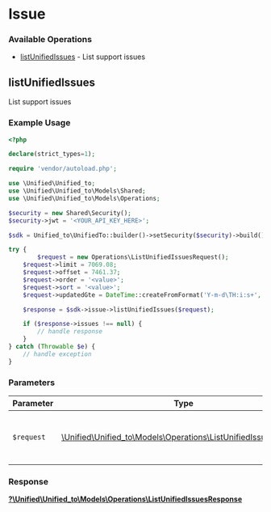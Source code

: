 # Issue


### Available Operations

* [listUnifiedIssues](#listunifiedissues) - List support issues

## listUnifiedIssues

List support issues

### Example Usage

```php
<?php

declare(strict_types=1);

require 'vendor/autoload.php';

use \Unified\Unified_to;
use \Unified\Unified_to\Models\Shared;
use \Unified\Unified_to\Models\Operations;

$security = new Shared\Security();
$security->jwt = '<YOUR_API_KEY_HERE>';

$sdk = Unified_to\UnifiedTo::builder()->setSecurity($security)->build();

try {
        $request = new Operations\ListUnifiedIssuesRequest();
    $request->limit = 7069.08;
    $request->offset = 7461.37;
    $request->order = '<value>';
    $request->sort = '<value>';
    $request->updatedGte = DateTime::createFromFormat('Y-m-d\TH:i:s+', '2022-01-21T01:55:24.746Z');;

    $response = $sdk->issue->listUnifiedIssues($request);

    if ($response->issues !== null) {
        // handle response
    }
} catch (Throwable $e) {
    // handle exception
}
```

### Parameters

| Parameter                                                                                                             | Type                                                                                                                  | Required                                                                                                              | Description                                                                                                           |
| --------------------------------------------------------------------------------------------------------------------- | --------------------------------------------------------------------------------------------------------------------- | --------------------------------------------------------------------------------------------------------------------- | --------------------------------------------------------------------------------------------------------------------- |
| `$request`                                                                                                            | [\Unified\Unified_to\Models\Operations\ListUnifiedIssuesRequest](../../Models/Operations/ListUnifiedIssuesRequest.md) | :heavy_check_mark:                                                                                                    | The request object to use for the request.                                                                            |


### Response

**[?\Unified\Unified_to\Models\Operations\ListUnifiedIssuesResponse](../../Models/Operations/ListUnifiedIssuesResponse.md)**

